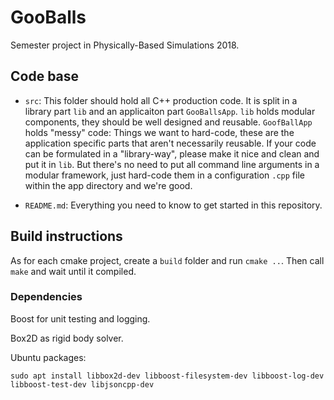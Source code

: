 # GooBalls

Semester project in Physically-Based Simulations 2018.

## Code base

- `src`: This folder should hold all C++ production code. It is split in a library part `lib` and an applicaiton part `GooBallsApp`. `lib` holds modular components, they should be well designed and reusable. `GoofBallApp` holds "messy" code: Things we want to hard-code, these are the application specific parts that aren't necessarily reusable. If your code can be formulated in a "library-way", please make it nice and clean and put it in `lib`. But there's no need to put all command line arguments in a modular framework, just hard-code them in a configuration `.cpp` file within the app directory and we're good.

- `README.md`: Everything you need to know to get started in this repository.

## Build instructions

As for each cmake project, create a `build` folder and run `cmake ..`. Then call `make` and wait until it compiled.

### Dependencies

Boost for unit testing and logging.

Box2D as rigid body solver.

Ubuntu packages:

`sudo apt install libbox2d-dev libboost-filesystem-dev libboost-log-dev libboost-test-dev libjsoncpp-dev`

